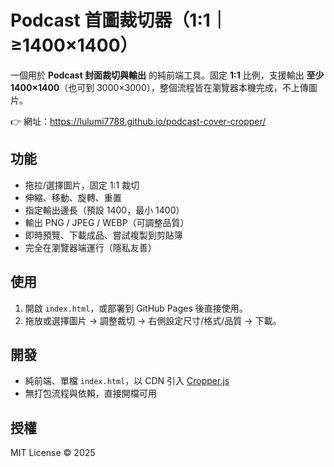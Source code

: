 # Podcast 首圖裁切器（1:1｜≥1400×1400）

一個用於 **Podcast 封面裁切與輸出** 的純前端工具。固定 **1:1** 比例，支援輸出 **至少 1400×1400**（也可到 3000×3000），整個流程皆在瀏覽器本機完成，不上傳圖片。

👉 網址：https://lulumi7788.github.io/podcast-cover-cropper/

## 功能
- 拖拉/選擇圖片，固定 1:1 裁切
- 伸縮、移動、旋轉、重置
- 指定輸出邊長（預設 1400，最小 1400）
- 輸出 PNG / JPEG / WEBP（可調整品質）
- 即時預覽、下載成品、嘗試複製到剪貼簿
- 完全在瀏覽器端運行（隱私友善）

## 使用
1. 開啟 `index.html`，或部署到 GitHub Pages 後直接使用。
2. 拖放或選擇圖片 → 調整裁切 → 右側設定尺寸/格式/品質 → 下載。

## 開發
- 純前端、單檔 `index.html`，以 CDN 引入 [Cropper.js](https://github.com/fengyuanchen/cropperjs)
- 無打包流程與依賴，直接開檔可用

## 授權
MIT License © 2025
